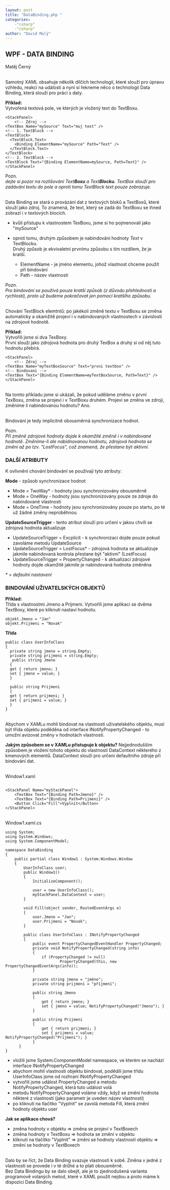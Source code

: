 ```yaml
---
layout: post
title: "DataBinding.php "
categories:
    -"csharp"
    -"csharp"
author: "David Malý"
--- 
```



## WPF - DATA BINDING


Matěj Černý



<br>    Samotný XAML obsahuje několik dílčích technologií, které slouží pro úpravu vzhledu, reakci na události a nyní si řekneme něco o technologii Data Binding, která slouží pro práci s daty.



**Příklad:**
<br>    Vytvořená textová pole, ve kterých je vložený text do TextBoxu.


```
<StackPanel>
    <!-- Zdroj --><TextBox Name="mySource" Text="muj text" /><!-- 1. TextBlock --><TextBlock>  <TextBlock.Text>	<Binding ElementName="mySource" Path="Text" />  </TextBlock.Text></TextBlock><!-- 2. TextBlock --><TextBlock Text="{Binding ElementName=mySource, Path=Text}" />
</StackPanel>
```


Pozn.<br>    *dejte si pozor na rozlišování Text**Boxu** a Text**Blocku.** TextBox slouží pro zadávání textu do pole a oproti tomu TextBlock text pouze zobrazuje.*



<br>    Data Binding se stará o provázání dat z textových bloků a TextBoxů, které slouží jako zdroj. To znamená, že text, který se zadá do TextBoxu se ihned zobrazí i v textových blocích.<br>



- kvůli přístupu k vlastnostem TexBoxu, jsme si ho pojmenovali jako "mySource"
- oproti tomu, druhým způsobem je nabindování hodnoty *Text* v TextBlocku.
<br>        Druhý způsob je ekvivaletní prvnímu způsobu s tím rozdílem, že je kratší.<br>

  - ElementName - je jméno elementu, johož vlastnost chceme použít při bindování
  - Path - název vlastnosti<br>



Pozn.<br>    *Pro bindování se používá pouze kratší způsob (z důvodu přehlednosti a rychlosti), proto už budeme pokračovat jen pomocí kratšího způsobu.*



<br>    Chování TextBlock elemtntů: po jakékoli změně textu v TextBoxu se změna automaticky a okamžitě projeví i v nabindovaných vlastnostech v závislosti na zdrojové hodnotě.<br>



**Příklad:**
<br>    Vytvořili jsme si dva TexBoxy.
<br>    První slouží jako zdrojová hodnota pro druhý TexBox a druhý si od něj tuto hodnotu přebírá.


```
<StackPanel>
    <!-- Zdroj --><TextBox Name="myTextBoxSource" Text="prvni textbox" /><!-- Bindovani --><TextBox Text="{Binding ElementName=myTextBoxSource, Path=Text}" />
</StackPanel>
```


<br>    Na tomto příkladu jsme si ukázali, že pokud uděláme změnu v první TexBoxu, změna se projeví i v TextBoxu druhém. Projeví se změna ve zdroji, změníme li nabindovanou hodnotu? Ano.<br>



<br>    Bindování je tedy implicitně obousměrná synchronizace hodnot.<br>



Pozn.<br>    *Při změně zdrojové hodnoty dojde k okamžité změně i v nabindované hodnotě. Změníme-li ale nabidnovanou hodnotu, zdrojová hodnota se změní až po tzv. "LostFocus", což znamená, že přestane být aktivní.*


### DALŠÍ ATRIBUTY


K ovlivnění chování bindování se používají tyto atributy:



**Mode** - způsob synchronizace hodnot<br>
- Mode = TwoWay\* - hodnoty jsou synchronizovány obousměrně
- Mode = OneWay - hodnoty jsou synchronizovány pouze ze zdroje do nabindované vlastnosti
- Mode = OneTime - hodnoty jsou synchronizovány pouze po startu, po té už žádné změny neproběhnou



**UpdateSourceTrigger** - tento atribut slouží pro určení v jakou chvíli se zdrojová hodnota aktualizuje<br>
- UpdateSourceTrigger = Excplicit - k synchronizaci dojde pouze pokud zavoláme metodu UpdateSource
- UpdateSourceTrigger = LostFocus\* - zdrojová hodnota se aktualizuje jakmile nabindovaná kontrola přestane být "aktivní" (LostFocus)
- UpdateSourceTrigger = PropertyChanged	- k aktualizaci zdrojové hodnoty dojde okamžitě jakmile je nabindovaná hodnota změněna

*\* = defaulní nastavení*


### BINDOVÁNÍ UŽIVATELSKÝCH OBJEKTŮ


**Příklad:**
<br>    Třída s vlastnostmi Jmeno a Prijmeni. Vytvořili jsme aplikaci se dvěma TextBoxy, které po kliknutí nastaví hodnotu.<br>


```
objekt.Jmeno = "Jan"
objekt.Prijmeni = "Novak"
```


**Třída**


```
public class UserInfoClass
{
  private string jmeno = string.Empty;
  private string prijmeni = string.Empty;
   public string Jmeno
  {  get { return jmeno; }  set { jmeno = value; }
  }

  public string Prijmeni
  {  get { return prijmeni; }  set { prijmeni = value; }
  }
}
```


<br>    Abychom v XAMLu mohli bindovat na vlastnosti uživatelského objektu, musí být třída objektu poděděna od interface INotifyPropertyChanged - to umožní avizovat změny v hodnotách vlastností.<br>



**Jakým způsobem se v XAMLu přistupuje k objektu?** Nejjednodušším způsobem je vložení tohoto objektu do vlastnosti DataContext některého z kmenových elementů. DataContext slouží pro určení defaultního zdroje při bindování dat.<br>



<br>    Window1.xaml<br>


```

```

```
<StackPanel Name="myStackPanel">
    <TextBox Text="{Binding Path=Jmeno}" />
    <TextBox Text="{Binding Path=Prijmeni}" />
    <Button Click="Fill">Vyplnit</Button>
</StackPanel>
```


<br>    Window1.xaml.cs<br>


```
using System;
using System.Windows;
using System.ComponentModel;

namespace DataBinding
{
    public partial class Window1 : System.Windows.Window
    {
        UserInfoClass user;
        public Window1()
        {
            InitializeComponent();

            user = new UserInfoClass();
            myStackPanel.DataContext = user;
        }

        void Fill(object sender, RoutedEventArgs e)
        {
            user.Jmeno = "Jan";
            user.Prijmeni = "Novak";
        }

        public class UserInfoClass : INotifyPropertyChanged
        {
            public event PropertyChangedEventHandler PropertyChanged;
            private void NotifyPropertyChanged(string info)
            {
                if (PropertyChanged != null)
                        PropertyChanged(this, new PropertyChangedEventArgs(info));
            }

            private string jmeno = "jméno";
            private string prijmeni = "příjmení";

            public string Jmeno
            {
                get { return jmeno; }
                set { jmeno = value; NotifyPropertyChanged("Jmeno"); }
            }

            public string Prijmeni
            {
                get { return prijmeni; }
                set { prijmeni = value; NotifyPropertyChanged("Prijmeni"); }
            }
      }
} 
```


- vložili jsme System.ComponentModel namespace, ve kterém se nachází interface INotifyPropertyChanged
- abychom mohli vlastnosti objektu bindovat, podědili jsme třídu UserInfoClass jsme od rozhraní INotifyPropertyChanged
- vytvořili jsme událost PropertyChanged a metodu NotifyPropertyChanged, která tuto událost volá
- metodu NotifyPropertyChanged voláme vždy, když se změní hodnota některé z vlastností (jako parametr je uveden název vlastnosti)
- po kliknutí na tlačítko "Vyplnit" se zavolá metoda Fill, která změní hodnoty objektu user



**Jak se aplikace chová?**
- změna hodnoty v objektu => změna se projeví v TextBoxech
- změna hodnoty v TextBoxu => hodnota se změní v objektu
- kliknutí na tlačítko "Vyplnit" => změní se hodnoty vlastností objektu ⇒ změní se hodnoty v TextBoxech





<br>    Dalo by se říct, že Data Binding svazuje vlastnosti k sobě. Změna v jedné z vlastností se provede i v té drůhé a to platí obousměrně.
<br>    Bez Data Bindingu by se dalo obejít, ale je to zjednodušená varianta programově volaných metod, které v XAML použít nejdou a proto máme k dispozici Data Binding.<br>